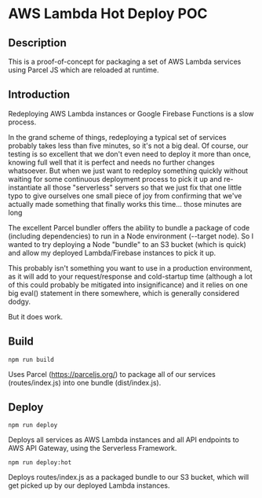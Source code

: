 # AWS Lambda Hot Deploy POC

## Description

This is a proof-of-concept for packaging a set of AWS Lambda services using Parcel JS which are reloaded at runtime.

## Introduction

Redeploying AWS Lambda instances or Google Firebase Functions is a slow process.

In the grand scheme of things, redeploying a typical set of services probably takes less than five minutes, so it's not a big deal. Of course, our testing is so excellent that we don't even need to deploy it more than once, knowing full well that it is perfect and needs no further changes whatsoever. But when we just want to redeploy something quickly without waiting for some continuous deployment process to pick it up and re-instantiate all those "serverless" servers so that we just fix that one little typo to give ourselves one small piece of joy from confirming that we've actually made something that finally works this time… those minutes are long

The excellent Parcel bundler offers the ability to bundle a package of code (including dependencies) to run in a Node environment (--target node). So I wanted to try deploying a Node "bundle" to an S3 bucket (which is quick) and allow my deployed Lambda/Firebase instances to pick it up.

This probably isn't something you want to use in a production environment, as it will add to your request/response and cold-startup time (although a lot of this could probably be mitigated into insignificance) and it relies on one big eval() statement in there somewhere, which is generally considered dodgy.

But it does work.

## Build

```
npm run build
```

Uses Parcel (https://parceljs.org/) to package all of our services (routes/index.js) into one bundle (dist/index.js).

## Deploy

```
npm run deploy
```

Deploys all services as AWS Lambda instances and all API endpoints to AWS API Gateway, using the Serverless Framework.

```
npm run deploy:hot
```

Deploys routes/index.js as a packaged bundle to our S3 bucket, which will get picked up by our deployed Lambda instances.
